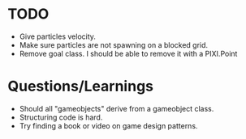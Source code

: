 # TODO
* Give particles velocity.
* Make sure particles are not spawning on a blocked grid.
* Remove goal class. I should be able to remove it with a PIXI.Point


# Questions/Learnings
* Should all "gameobjects" derive from a gameobject class.
* Structuring code is hard.
* Try finding a book or video on game design patterns.